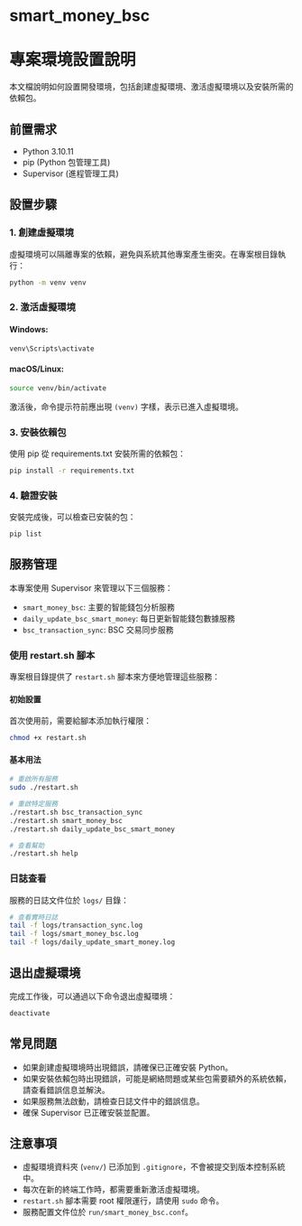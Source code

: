 # smart_money_bsc

# 專案環境設置說明

本文檔說明如何設置開發環境，包括創建虛擬環境、激活虛擬環境以及安裝所需的依賴包。

## 前置需求

- Python 3.10.11
- pip (Python 包管理工具)
- Supervisor (進程管理工具)

## 設置步驟

### 1. 創建虛擬環境

虛擬環境可以隔離專案的依賴，避免與系統其他專案產生衝突。在專案根目錄執行：

```bash
python -m venv venv
```

### 2. 激活虛擬環境

#### Windows:

```bash
venv\Scripts\activate
```

#### macOS/Linux:

```bash
source venv/bin/activate
```

激活後，命令提示符前應出現 `(venv)` 字樣，表示已進入虛擬環境。

### 3. 安裝依賴包

使用 pip 從 requirements.txt 安裝所需的依賴包：

```bash
pip install -r requirements.txt
```

### 4. 驗證安裝

安裝完成後，可以檢查已安裝的包：

```bash
pip list
```

## 服務管理

本專案使用 Supervisor 來管理以下三個服務：

- `smart_money_bsc`: 主要的智能錢包分析服務
- `daily_update_bsc_smart_money`: 每日更新智能錢包數據服務
- `bsc_transaction_sync`: BSC 交易同步服務

### 使用 restart.sh 腳本

專案根目錄提供了 `restart.sh` 腳本來方便地管理這些服務：

#### 初始設置

首次使用前，需要給腳本添加執行權限：

```bash
chmod +x restart.sh
```

#### 基本用法

```bash
# 重啟所有服務
sudo ./restart.sh

# 重啟特定服務
./restart.sh bsc_transaction_sync
./restart.sh smart_money_bsc
./restart.sh daily_update_bsc_smart_money

# 查看幫助
./restart.sh help
```

### 日誌查看

服務的日誌文件位於 `logs/` 目錄：

```bash
# 查看實時日誌
tail -f logs/transaction_sync.log
tail -f logs/smart_money_bsc.log
tail -f logs/daily_update_smart_money.log
```

## 退出虛擬環境

完成工作後，可以通過以下命令退出虛擬環境：

```bash
deactivate
```

## 常見問題

- 如果創建虛擬環境時出現錯誤，請確保已正確安裝 Python。
- 如果安裝依賴包時出現錯誤，可能是網絡問題或某些包需要額外的系統依賴，請查看錯誤信息並解決。
- 如果服務無法啟動，請檢查日誌文件中的錯誤信息。
- 確保 Supervisor 已正確安裝並配置。

## 注意事項

- 虛擬環境資料夾 (`venv/`) 已添加到 `.gitignore`，不會被提交到版本控制系統中。
- 每次在新的終端工作時，都需要重新激活虛擬環境。
- `restart.sh` 腳本需要 root 權限運行，請使用 `sudo` 命令。
- 服務配置文件位於 `run/smart_money_bsc.conf`。